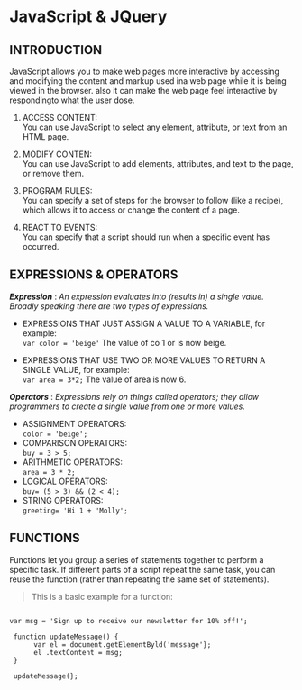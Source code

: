 # JavaScript & JQuery

## INTRODUCTION

JavaScript allows you to make web pages more interactive by accessing and modifying the content and markup used ina web page while it is being viewed in the browser. also it can make the web page feel interactive by respondingto what the user dose.<br>

1. ACCESS CONTENT:<br>
You can use JavaScript to select any element, attribute, or text from an HTML page.<br>

1. MODIFY CONTEN:<br>
You can use JavaScript to add elements, attributes, and text to the page, or remove them.<br>

1. PROGRAM RULES:<br>
You can specify a set of steps for the browser to follow (like a recipe), which allows it to access or change the content of a page.<br>

1. REACT TO EVENTS:<br>
You can specify that a script should run when a specific event has occurred.<br>

## EXPRESSIONS & OPERATORS

***Expression*** : *An expression evaluates into (results in) a single value. Broadly speaking there are two types of expressions.*<br>

- EXPRESSIONS THAT JUST ASSIGN A VALUE TO A VARIABLE, for example:<br>
`var color = 'beige'`  The value of co 1 or is now beige.<br>

- EXPRESSIONS THAT USE TWO OR MORE VALUES TO RETURN A SINGLE VALUE, for example:<br>
`var area = 3*2;`  The value of area is now 6.<br>

***Operators*** : *Expressions rely on things called operators; they allow programmers to create a single value from one or more values.*<br>

- ASSIGNMENT OPERATORS:<br>
`color = 'beige';`
- COMPARISON OPERATORS:<br>
`buy = 3 > 5;`
- ARITHMETIC OPERATORS:<br>
`area = 3 * 2;`
- LOGICAL OPERATORS:<br>
`buy= (5 > 3) && (2 < 4);`
- STRING OPERATORS:<br>
`greeting= 'Hi 1 + 'Molly';`

## FUNCTIONS

Functions let you group a series of statements together to perform a specific task. If different parts of a script repeat the same task, you can reuse the function (rather than repeating the same set of statements).<br>

> This is a basic example for a function:
```

var msg = 'Sign up to receive our newsletter for 10% off!';

 function updateMessage() {
      var el = document.getElementByld('message'};
      el .textContent = msg;
 }

 updateMessage(}; 

```


